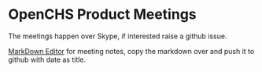 # OpenCHS Product Meetings

The meetings happen over Skype, if interested raise a github issue.

[MarkDown Editor](https://monod.lelab.tailordev.fr/d17b1912-3f76-4a45-b110-d86363c9826d#C3GNR6y93azpQ5vrNtBCRiRbEusG6q3TTpJPRARfWi8=) for meeting notes, copy the markdown over and push it to github with date as title.
